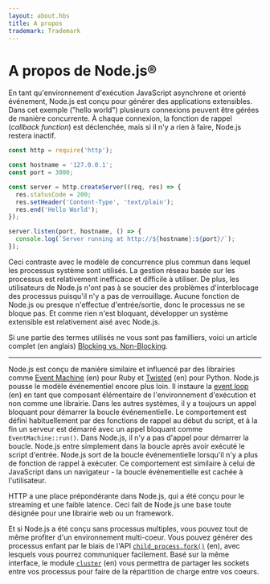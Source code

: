 ```yaml
---
layout: about.hbs
title: A propos
trademark: Trademark
---
```


# A propos de Node.js®

En tant qu'environnement d'exécution JavaScript asynchrone et orienté événement, Node.js est conçu pour générer des applications extensibles.
Dans cet exemple ("hello world")
plusieurs connexions peuvent être gérées de manière concurrente. À chaque connexion, la fonction de rappel (_callback function_) est
déclenchée, mais si il n'y a rien à faire, Node.js restera inactif.

```javascript
const http = require('http');

const hostname = '127.0.0.1';
const port = 3000;

const server = http.createServer((req, res) => {
  res.statusCode = 200;
  res.setHeader('Content-Type', 'text/plain');
  res.end('Hello World');
});

server.listen(port, hostname, () => {
  console.log(`Server running at http://${hostname}:${port}/`);
});
```

Ceci contraste avec le modèle de concurrence plus commun dans lequel les processus système sont utilisés. La gestion réseau basée sur les processus est relativement inefficace et difficile à utiliser. De plus, les utilisateurs de Node.js n'ont pas à se soucier des problèmes d'interblocage des processus puisqu'il n'y a pas de verrouillage. Aucune fonction de Node.js ou presque n'effectue d'entrée/sortie, donc le processus ne se bloque pas. Et comme rien n'est bloquant, développer un système extensible est relativement aisé avec Node.js.

Si une partie des termes utilisés ne vous sont pas familliers, voici un article complet (en anglais) [Blocking vs. Non-Blocking][].

---

Node.js est conçu de manière similaire et influencé par des librairies comme [Event Machine][] (en) pour Ruby et [Twisted][] (en) pour Python. Node.js pousse le modèle événementiel encore plus loin. Il instaure la [event loop][] (en) en tant que composant élémentaire de l'environnement d'exécution et non comme une librairie. Dans les autres systèmes, il y a toujours un appel bloquant pour démarrer la boucle événementielle. Le comportement est défini habituellement par des fonctions de rappel au début du script, et à la fin un serveur est démarré avec un appel bloquant comme `EventMachine::run()`. Dans Node.js, il n'y a pas d'appel pour démarrer la boucle. Node.js entre simplement dans la boucle après avoir exécuté le script d'entrée. Node.js sort de la boucle événementielle lorsqu'il n'y a plus de fonction de rappel à exécuter. Ce comportement est similaire à celui de JavaScript dans un navigateur - la boucle événementielle est cachée à l'utilisateur.

HTTP a une place prépondérante dans Node.js, qui a été conçu pour le streaming et une faible latence. Ceci fait de Node.js une base toute désignée pour une librairie web ou un framework.

Et si Node.js a été conçu sans processus multiples, vous pouvez tout de même profiter d'un environnement multi-coeur. Vous pouvez générer des processus enfant par le biais de l'API [`child_process.fork()`][] (en), avec lesquels vous pourrez communiquer facilement. Basé sur la même interface, le module [`cluster`][] (en) vous permettra de partager les sockets entre vos processus pour faire de la répartition de charge entre vos coeurs.

[Blocking vs. Non-Blocking]: /en/docs/guides/blocking-vs-non-blocking/
[`child_process.fork()`]: https://nodejs.org/api/child_process.html#child_process_child_process_fork_modulepath_args_options
[`cluster`]: https://nodejs.org/api/cluster.html
[event loop]: /en/docs/guides/event-loop-timers-and-nexttick/
[Event Machine]: https://github.com/eventmachine/eventmachine
[Twisted]: https://twistedmatrix.com/trac/
